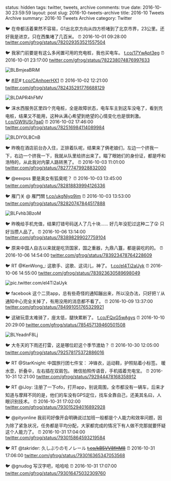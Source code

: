 status: hidden
tags: twitter, tweets, archive
comments: true
date: 2016-10-30 23:59:59
layout: post
slug: 2016-10-tweets-archive
title: 2016-10 Tweets Archive
summary: 2016-10 Tweets Archive
category: Twitter

🐦 在帝都活着果然不容易，G1出北京方向从四方桥堵到了北京市界，23公里。还好我是进京，只在西集堵了几百米。
⏰ 2016-10-01 09:28:00
[twitter.com/gfrog/status/782029353521557504](http://twitter.com/gfrog/status/782029353521557504)

🐦 我家门前要是有这么多闲置可用的充电桩，我也买电车。 [t.co/17YwApt3eg](https://www.instagram.com/p/BLBmjeaBRiM/)
⏰ 2016-10-01 23:17:00
[twitter.com/gfrog/status/782238074876997633](http://twitter.com/gfrog/status/782238074876997633)

![BLBmjeaBRiM](https://scontent-lax3-1.cdninstagram.com/vp/e4b25708090436c0a4a4062ae1eebe56/5DB464FF/t51.2885-15/e35/14449141_982586611871166_3563729812272971776_n.jpg?_nc_ht=scontent-lax3-1.cdninstagram.com)

🐦 [#花](https://twitter.com/hashtag/花?src=hash)# [t.co/CAnhoerHX1](https://www.instagram.com/p/BLDAPR4hFMV/)
⏰ 2016-10-02 12:21:00
[twitter.com/gfrog/status/782435291776688129](http://twitter.com/gfrog/status/782435291776688129)

![BLDAPR4hFMV](https://scontent-lax3-1.cdninstagram.com/vp/7b25efa1e8c4da5d9d3b8171c5408e16/5DCFBFD3/t51.2885-15/e35/14478460_1759354340981077_7424800725844099072_n.jpg?_nc_ht=scontent-lax3-1.cdninstagram.com)

🐦 涞水西服务区里四个充电桩，全是故障状态，电车车主到这车没电了，看到充电桩，结果又不能用，这种从满心希望到绝望的心情变化也是很刺激。 [t.co/GW9USr7ga0](https://www.instagram.com/p/BLDlY0LBCnB/)
⏰ 2016-10-02 17:46:00
[twitter.com/gfrog/status/782516984114089984](http://twitter.com/gfrog/status/782516984114089984)

![BLDlY0LBCnB](https://scontent-lax3-1.cdninstagram.com/vp/8f72486a781b66a36fc3303910f1a94a/5DB89F7C/t51.2885-15/e35/14533606_1813169392298081_2595369297257693184_n.jpg?_nc_ht=scontent-lax3-1.cdninstagram.com)

🐦 昨晚在酒店前台办入住，正排着队呢，结果来了俩老娘们，左边一个挤我一下，右边一个挤我一下，我就从队里给挤出来了。瞄了眼她们的身份证，都是呼和浩特的，从此我对内蒙人路转黑了。
⏰ 2016-10-03 11:01:00
[twitter.com/gfrog/status/782777479928832000](http://twitter.com/gfrog/status/782777479928832000)

🐦 @eexpss 要是美女有狐臭呢？
⏰ 2016-10-03 13:45:00
[twitter.com/gfrog/status/782818839994126336](http://twitter.com/gfrog/status/782818839994126336)

🐦 雁门关 @ 雁門關 [t.co/ukgNiyp9im](https://www.instagram.com/p/BLFvhb3BzoM/)
⏰ 2016-10-03 13:53:00
[twitter.com/gfrog/status/782820747844517888](http://twitter.com/gfrog/status/782820747844517888)

![BLFvhb3BzoM](https://scontent-lax3-1.cdninstagram.com/vp/227e393c68bd711a8659c8d4dcf68195/5DED9F62/t51.2885-15/e35/14482070_315247652169698_1026482701114277888_n.jpg?_nc_ht=scontent-lax3-1.cdninstagram.com)

🐦 昨晚给手机充值，结果打错号码送人了几十块…… 好几年没犯过这种二了😲 只好当攒人品了。
⏰ 2016-10-06 13:14:00
[twitter.com/gfrog/status/783898299027759104](http://twitter.com/gfrog/status/783898299027759104)

🐦 原来中国人自古以来就是吃货国家，国之重器，九鼎八簋，都是装吃的的。
⏰ 2016-10-06 14:54:00
[twitter.com/gfrog/status/783923478764228609](http://twitter.com/gfrog/status/783923478764228609)

🐦 RT @KenWong_: 这歌手、这歌、这词儿，神了。 [t.co/el4Ti2aUyk](https://twitter.com/KenWong_/status/783896140483661824/photo/1)
⏰ 2016-10-06 14:55:00
[twitter.com/gfrog/status/783923630589698049](http://twitter.com/gfrog/status/783923630589698049)

![pic.twitter.com/el4Ti2aUyk](https://pbs.twimg.com/media/CuD1YUmUsAAD0mW.jpg)

🐦 facebook 这个二货app，总有些奇怪的通知蹦出来，所以没办法，只好把丫从通知中心完全关掉了，有用没用的消息都不看了。
⏰ 2016-10-09 13:37:00
[twitter.com/gfrog/status/784991051765329921](http://twitter.com/gfrog/status/784991051765329921)

🐦 这破玩意太难骑了，座太低，腿快累断了。 [t.co/FQxG5wAgys](https://www.instagram.com/p/BLYeadnF8Lj/)
⏰ 2016-10-10 20:29:00
[twitter.com/gfrog/status/785457139460501508](http://twitter.com/gfrog/status/785457139460501508)

![BLYeadnF8Lj](https://scontent-lax3-1.cdninstagram.com/vp/5f985f728959ecddc0953dc8885d3b53/5DB6BD20/t51.2885-15/e35/14596891_1790507251192474_6646125517311311872_n.jpg?_nc_ht=scontent-lax3-1.cdninstagram.com)

🐦 大冬天的下雨还打雷，这是哪位赶这个季节渡劫？
⏰ 2016-10-30 12:05:00
[twitter.com/gfrog/status/792578175372886016](http://twitter.com/gfrog/status/792578175372886016)

🐦 RT @StarKnight: 中国旅行团七件宝：
冲锋衣，运动鞋，护照贴着小标签。
暖水壶，折叠伞，左右插在双肩包。
微信拍照传语音，手机插着充电宝。
⏰ 2016-10-31 12:21:00
[twitter.com/gfrog/status/792944478168358912](http://twitter.com/gfrog/status/792944478168358912)

🐦 RT @iJoy: 注册了一下ofo，打开app，别说周围，全市都没有一辆车，后来才知道与摩拜不同的是，他们的车没有GPS定位，找车全靠自己，还美其名曰，人眼识别技术。
⏰ 2016-10-31 17:02:00
[twitter.com/gfrog/status/793015294016892928](http://twitter.com/gfrog/status/793015294016892928)

🐦 @pityonline 我前司好像开会明确说过加班一般都是个人能力和效率问题，因为除了紧急状况，任务都是平均分配，大家都完成的情况下有人做不完那就要怀疑这个人能力了。
⏰ 2016-10-31 17:04:00
[twitter.com/gfrog/status/793015864593219584](http://twitter.com/gfrog/status/793015864593219584)

🐦 RT @takrider: 久しぶりのモノレール <s>[t.co/kB5VV8fHM8](https://t.co/kB5VV8fHM8)</s>
⏰ 2016-10-31 17:06:00
[twitter.com/gfrog/status/793016365347053568](http://twitter.com/gfrog/status/793016365347053568)

🐦 @gnudog 写汉字吧，哈哈哈
⏰ 2016-10-31 17:07:00
[twitter.com/gfrog/status/793016475032309760](http://twitter.com/gfrog/status/793016475032309760)
